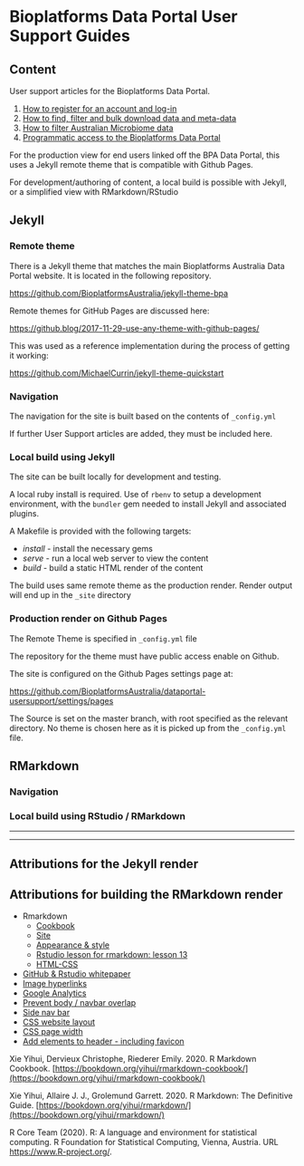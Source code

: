 # Bioplatforms Data Portal User Support Guides

## Content

User support articles for the Bioplatforms Data Portal.

1. [How to register for an account and log-in](registration_login.md)
2. [How to find, filter and bulk download data and meta-data](find_filter_download.md)
3. [How to filter Australian Microbiome data](metadata_filter_ausmicrobiome.md)
4. [Programmatic access to the Bioplatforms Data Portal](programmatic_access.md)

For the production view for end users linked off the BPA Data Portal, this 
uses a Jekyll remote theme that is compatible with Github Pages.

For development/authoring of content, a local build is possible with Jekyll,
or a simplified view with RMarkdown/RStudio

## Jekyll 

### Remote theme

There is a Jekyll theme that matches the main Bioplatforms Australia Data 
Portal website.  It is located in the following repository.

https://github.com/BioplatformsAustralia/jekyll-theme-bpa

Remote themes for GitHub Pages are discussed here:

https://github.blog/2017-11-29-use-any-theme-with-github-pages/

This was used as a reference implementation during the process
of getting it working:

https://github.com/MichaelCurrin/jekyll-theme-quickstart

### Navigation

The navigation for the site is built based on the contents of ```_config.yml```

If further User Support articles are added, they must be included here.


### Local build using Jekyll

The site can be built locally for development and testing.

A local ruby install is required.  Use of ```rbenv``` to setup a development
environment, with the ```bundler``` gem needed to install Jekyll and
associated plugins.

A Makefile is provided with the following targets:

* _install_ - install the necessary gems
* _serve_ - run a local web server to view the content
* _build_ - build a static HTML render of the content

The build uses same remote theme as the production render.  Render 
output will end up in the ```_site``` directory

### Production render on Github Pages

The Remote Theme is specified in ```_config.yml``` file

The repository for the theme must have public access enable on Github.

The site is configured on the Github Pages settings page at:

https://github.com/BioplatformsAustralia/dataportal-usersupport/settings/pages

The Source is set on the master branch, with root specified as the relevant
directory.  No theme is chosen here as it is picked up from the ```_config.yml```
file.

## RMarkdown

### Navigation

### Local build using RStudio / RMarkdown

---

---

## Attributions for the Jekyll render

## Attributions for building the RMarkdown render

- Rmarkdown
     - [Cookbook](https://bookdown.org/yihui/rmarkdown-cookbook/)
     - [Site](https://bookdown.org/yihui/rmarkdown/rmarkdown-site.html)
     - [Appearance & style](https://bookdown.org/yihui/rmarkdown/html-document.html#appearance-and-style)
     - [Rstudio lesson for rmarkdown: lesson 13](https://rmarkdown.rstudio.com/lesson-13.html)
     - [HTML-CSS](https://bookdown.org/yihui/rmarkdown-cookbook/html-css.html)
- [GitHub & Rstudio whitepaper](https://resources.github.com/whitepapers/github-and-rstudio/)
- [Image hyperlinks](https://stackoverflow.com/a/42235353)
- [Google Analytics](https://stackoverflow.com/a/45169407)
- [Prevent body / navbar overlap](https://stackoverflow.com/a/41979464)
- [Side nav bar](https://www.w3schools.com/howto/howto_js_sidenav.asp)
- [CSS website layout](https://www.w3schools.com/css/css_website_layout.asp)
- [CSS page width](https://stackoverflow.com/a/46564977)
- [Add elements to header - including favicon](https://bookdown.org/yihui/rmarkdown-cookbook/favicon.html)

Xie Yihui, Dervieux Christophe, Riederer Emily. 2020. R Markdown Cookbook. [https://bookdown.org/yihui/rmarkdown-cookbook/](https://bookdown.org/yihui/rmarkdown-cookbook/)

Xie Yihui, Allaire J. J., Grolemund Garrett. 2020. R Markdown: The Definitive Guide. [https://bookdown.org/yihui/rmarkdown/](https://bookdown.org/yihui/rmarkdown/)

R Core Team (2020). R: A language and environment for statistical computing. R Foundation for Statistical Computing,
  Vienna, Austria. URL https://www.R-project.org/.
